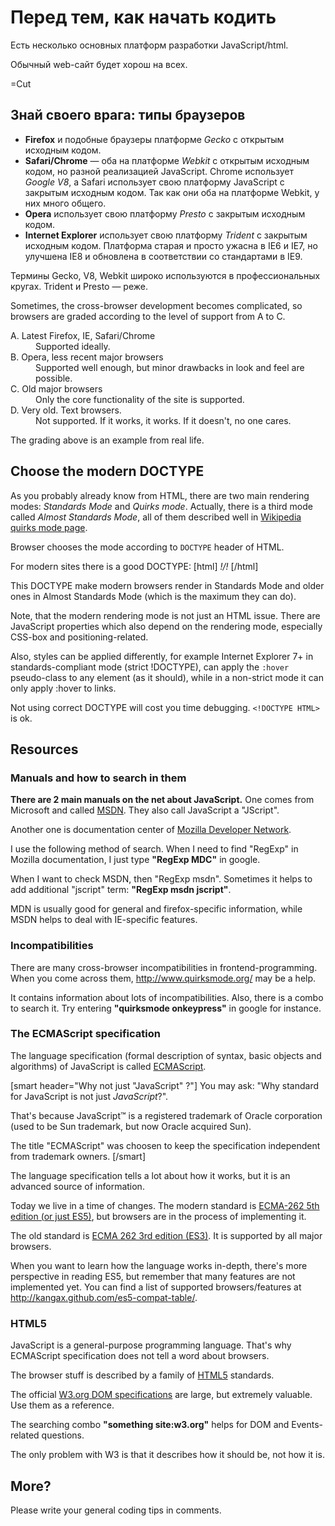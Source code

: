 
# Перед тем, как начать кодить

Есть несколько основных платформ разработки JavaScript/html.

Обычный web-сайт будет хорош на всех.

=Cut


## Знай своего врага: типы браузеров


<ul>
<li><strong>Firefox</strong> и подобные браузеры платформе <i>Gecko</i> с открытым исходным кодом.</li>
<li><strong>Safari/Chrome</strong> — оба на платформе <i>Webkit</i> с открытым исходным кодом, но разной реализацией JavaScript. Chrome использует <i>Google V8</i>, а Safari использует свою платформу JavaScript с закрытым исходным кодом. Так как они оба на платформе Webkit, у них много общего.</li>
<li><strong>Opera</strong> использует свою платформу <i>Presto</i> с закрытым исходным кодом.</li>
<li><strong>Internet Explorer</strong> использует свою платформу <i>Trident</i> с закрытым исходным кодом. Платформа старая и просто ужасна в IE6 и IE7, но улучшена IE8 и обновлена в соответствии со стандартами в IE9.</li>
</ul>

Термины Gecko, V8, Webkit широко используются в профессиональных кругах. Trident и Presto — реже.

Sometimes, the cross-browser development becomes complicated, so browsers are  graded according to the level of support from A to C.

<dl><dt>A. Latest Firefox, IE, Safari/Chrome</dt>
<dd>Supported ideally.</dd>
<dt>B. Opera, less recent major browsers</dt>
<dd>Supported well enough, but minor drawbacks in look and feel are possible.</dd>
<dt>C. Old major browsers</dt>
<dd>Only the core functionality of the site is supported.</dd>
<dt>D. Very old. Text browsers.</dt>
<dd>Not supported. If it works, it works. If it doesn't, no one cares.</dd>
</dl>

The grading above is an example from real life.


## Choose the modern DOCTYPE   

As you probably already know from HTML, there are two main rendering modes: <i>Standards Mode</i> and <i>Quirks mode</i>. Actually, there is a third mode called <i>Almost Standards Mode</i>, all of them described well in <a href="http://en.wikipedia.org/wiki/Quirks_mode">Wikipedia quirks mode page</a>.

Browser chooses the mode according to `DOCTYPE` header of HTML.

For modern sites there is a good DOCTYPE:
[html]
*!*<!DOCTYPE HTML>*/!*
[/html]

This DOCTYPE make modern browsers render in Standards Mode and older ones in Almost Standards Mode (which is the maximum they can do).

Note, that the modern rendering mode is not just an HTML issue. There are JavaScript properties which also depend on the rendering mode, especially CSS-box and positioning-related.

Also, styles can be applied differently, for example Internet Explorer 7+ in standards-compliant mode (strict !DOCTYPE), can apply the `:hover` pseudo-class to any element (as it should), while in a non-strict mode it can only apply :hover to links. 

Not using correct DOCTYPE will cost you time debugging. <code>&lt;!DOCTYPE HTML&gt;</code> is ok.


## Resources


### Manuals and how to search in them

<b>There are 2 main manuals on the net about JavaScript.</b> One comes from Microsoft and called <a href="http://msdn.microsoft.com/">MSDN</a>. They also call JavaScript a "JScript".

Another one is documentation center of <a href="https://developer.mozilla.org/">Mozilla Developer Network</a>.

I use the following method of search. When I need to find "RegExp" in Mozilla documentation, I just type <b>"RegExp MDC"</b> in google.

When I want to check MSDN, then "RegExp msdn". Sometimes it helps to add additional "jscript" term: <b>"RegExp msdn jscript"</b>.

MDN is usually good for general and firefox-specific information, while MSDN helps to deal with IE-specific features.


### Incompatibilities

There are many cross-browser incompatibilities in frontend-programming. When you come across them, <a href="http://www.quirksmode.org/">http://www.quirksmode.org/</a> may be a help.

It contains information about lots of incompatibilities. Also, there is a combo to search it. Try entering <b>"quirksmode onkeypress"</b> in google for instance.


### The ECMAScript specification

The language specification (formal description of syntax, basic objects and algorithms) of JavaScript is called <a href="http://www.ecma-international.org/publications/standards/Ecma-262.htm">ECMAScript</a>. 

[smart header="Why not just &quot;JavaScript&quot; ?"]
You may ask: "Why standard for JavaScript is not just <i>JavaScript</i>?".

That's because JavaScript&trade; is a registered trademark of Oracle corporation (used to be Sun trademark, but now Oracle acquired Sun). 

The title "ECMAScript" was choosen to keep the specification independent from trademark owners.
[/smart]

The language specification tells a lot about how it works, but it is an advanced source of information.

Today we live in a time of changes. The modern standard is <a href="http://www.ecma-international.org/publications/standards/Ecma-262.htm">ECMA-262 5th edition (or just ES5)</a>, but browsers are in the process of implementing it.

The old standard is <a href="http://www.ecma-international.org/publications/files/ECMA-ST-ARCH/ECMA-262,%203rd%20edition,%20December%201999.pdf">ECMA 262 3rd edition (ES3)</a>. It is supported by all major browsers.

When you want to learn how the language works in-depth, there's more perspective in reading ES5, but remember that many features are not implemented yet. You can find a list of supported browsers/features at <a href="http://kangax.github.com/es5-compat-table/">http://kangax.github.com/es5-compat-table/</a>.


### HTML5

JavaScript is a general-purpose programming language. That's why ECMAScript specification does not tell a word about browsers. 

The browser stuff is described by a family of <a href="http://www.w3.org/TR/html5/">HTML5</a> standards.

The official <a href="http://www.w3.org/DOM/DOMTR">W3.org DOM specifications</a> are large, but extremely valuable. Use them as a reference. 

The searching combo <b>"something site:w3.org"</b> helps for DOM and Events-related questions. 

The only problem with W3 is that it describes how it should be, not how it is. 


## More?

Please write your general coding tips in comments.

